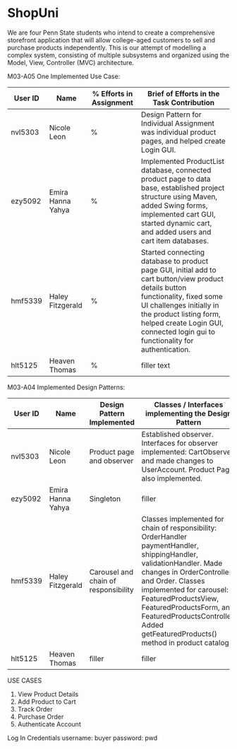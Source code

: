 # ShopUni

We are four Penn State students who intend to create a comprehensive storefront application that will allow college-aged customers to sell and purchase products independently. This is our attempt of modelling a complex system, consisting of multiple subsystems and organized using the Model, View, Controller (MVC) architecture.


M03-A05 One Implemented Use Case: 

| User ID | Name              | % Efforts in Assignment | Brief of Efforts in the Task Contribution                                                                                                                                                                                                                                |
|---------|-------------------|-------------------------|--------------------------------------------------------------------------------------------------------------------------------------------------------------------------------------------------------------------------------------------------------------------------|
| nvl5303 | Nicole Leon       | %                       | Design Pattern for Individual Assignment was individual product pages, and helped create Login GUI.                                                                                                                                                                      |
| ezy5092 | Emira Hanna Yahya | %                       | Implemented ProductList database, connected product page to data base, established project structure using Maven, added Swing forms, implemented cart GUI, started dynamic cart, and added users and cart item databases.                                                |
| hmf5339 | Haley Fitzgerald  | %                       | Started connecting database to product page GUI, initial add to cart button/view product details button functionality, fixed some UI challenges initially in the product listing form, helped create Login GUI, connected login gui to functionality for authentication. |
| hlt5125 | Heaven Thomas     | %                       | filler text                                                                                                                                                                                                                                                              |

M03-A04 Implemented Design Patterns:

| User ID | Name              | Design Pattern Implemented           | Classes / Interfaces implementing the Design Pattern                                                                                                                                                                                                                                                                              |
|---------|-------------------|--------------------------------------|-----------------------------------------------------------------------------------------------------------------------------------------------------------------------------------------------------------------------------------------------------------------------------------------------------------------------------------|
| nvl5303 | Nicole Leon       | Product page and observer            | Established observer. Interfaces for observer implemented: CartObserver, and made changes to UserAccount. Product Page  also implemented.                                                                                                                                                                                         |
| ezy5092 | Emira Hanna Yahya | Singleton                            | filler                                                                                                                                                                                                                                                                                                                            |
| hmf5339 | Haley Fitzgerald  | Carousel and chain of responsibility | Classes implemented for chain of responsibility: OrderHandler paymentHandler, shippingHandler, validationHandler. Made changes in OrderController and Order. Classes implemented for carousel: FeaturedProductsView, FeaturedProductsForm, and FeaturedProductsController. Added getFeaturedProducts() method in product catalog. |
| hlt5125 | Heaven Thomas     | filler                               | filler                                                                                                                                                                                                                                                                                                                            |

USE CASES
1. View Product Details
2. Add Product to Cart
3. Track Order
4. Purchase Order
5. Authenticate Account

Log In Credentials
username: buyer
password: pwd